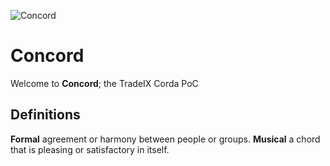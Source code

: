 ![Concord](https://github.com/TXCTeam/Concord/blob/release-V1/Concord.png)

# Concord

Welcome to **Concord**; the TradeIX Corda PoC

## Definitions

**Formal** agreement or harmony between people or groups.
**Musical** a chord that is pleasing or satisfactory in itself.
